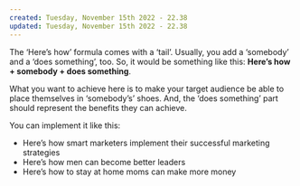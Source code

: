 ```yaml
---
created: Tuesday, November 15th 2022 - 22.38
updated: Tuesday, November 15th 2022 - 22.38
---
```

The ‘Here’s how’ formula comes with a ‘tail’. Usually, you add a ‘somebody’ and a ‘does something’, too. So, it would be something like this: **Here’s how + somebody + does something**.

What you want to achieve here is to make your target audience be able to place themselves in ‘somebody’s’ shoes. And, the ‘does something’ part should represent the benefits they can achieve.

You can implement it like this:

-   Here’s how smart marketers implement their successful marketing strategies
-   Here’s how men can become better leaders
-   Here’s how to stay at home moms can make more money